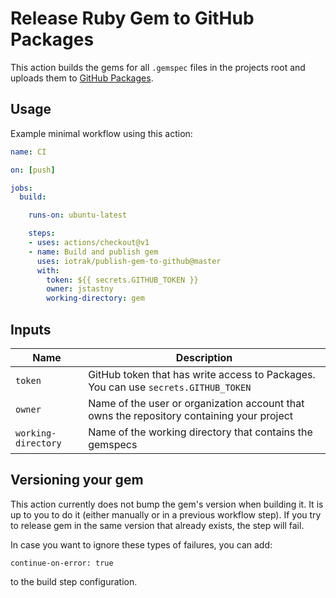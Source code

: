 # Release Ruby Gem to GitHub Packages
This action builds the gems for all `.gemspec` files in the projects root and uploads them to [GitHub Packages](https://github.com/features/packages).

## Usage
Example minimal workflow using this action:
```yaml
name: CI

on: [push]

jobs:
  build:

    runs-on: ubuntu-latest

    steps:
    - uses: actions/checkout@v1
    - name: Build and publish gem
      uses: iotrak/publish-gem-to-github@master
      with:
        token: ${{ secrets.GITHUB_TOKEN }}
        owner: jstastny
        working-directory: gem
```

## Inputs

| Name                | Description                                                                               |
| ------------------- | ----------------------------------------------------------------------------------------- |
| `token`             | GitHub token that has write access to Packages. You can use `secrets.GITHUB_TOKEN`        |
| `owner`             | Name of the user or organization account that owns the repository containing your project |
| `working-directory` | Name of the working directory that contains the gemspecs                                  |

## Versioning your gem

This action currently does not bump the gem's version when building it. It is up to you to do it (either manually or in a previous workflow step).
If you try to release gem in the same version that already exists, the step will fail.

In case you want to ignore these types of failures, you can add:

```
continue-on-error: true
```

to the build step configuration.
